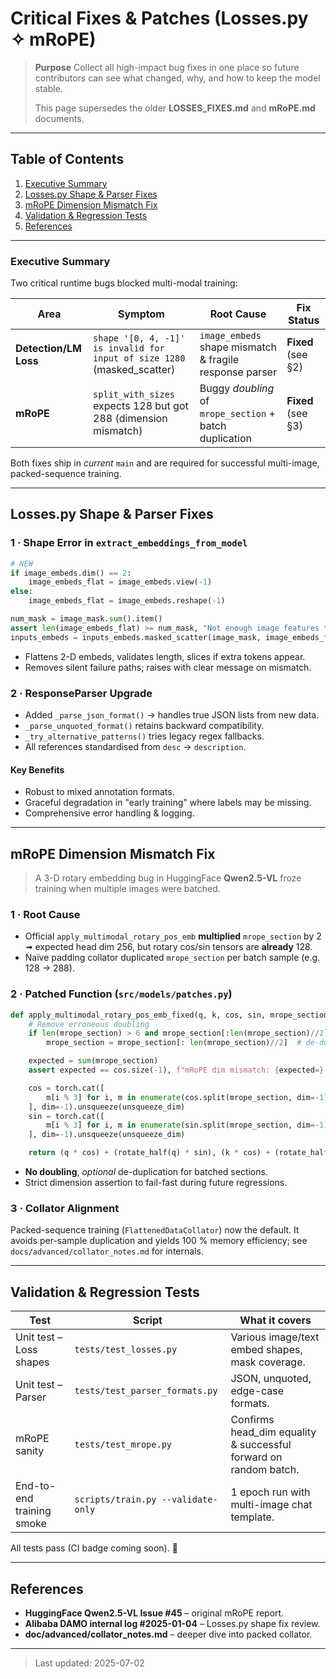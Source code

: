 # Critical Fixes & Patches (Losses.py ✧ mRoPE)

> **Purpose**   Collect all high-impact bug fixes in one place so future contributors can see what changed, why, and how to keep the model stable.
>
> This page supersedes the older **LOSSES_FIXES.md** and **mRoPE.md** documents.

---

## Table of Contents
1. [Executive Summary](#executive-summary)
2. [Losses.py Shape & Parser Fixes](#lossespy-shape--parser-fixes)
3. [mRoPE Dimension Mismatch Fix](#mrope-dimension-mismatch-fix)
4. [Validation & Regression Tests](#validation--regression-tests)
5. [References](#references)

---

### Executive Summary
Two critical runtime bugs blocked multi-modal training:

| Area | Symptom | Root Cause | Fix Status |
|------|---------|------------|------------|
| **Detection/LM Loss** | `shape '[0, 4, -1]' is invalid for input of size 1280` (masked_scatter) | `image_embeds` shape mismatch & fragile response parser | **Fixed** (see §2) |
| **mRoPE** | `split_with_sizes` expects 128 but got 288 (dimension mismatch) | Buggy *doubling* of `mrope_section` + batch duplication | **Fixed** (see §3) |

Both fixes ship in *current* `main` and are required for successful multi-image, packed-sequence training.

---

## Losses.py Shape & Parser Fixes
### 1 · Shape Error in `extract_embeddings_from_model`
```python
# NEW
if image_embeds.dim() == 2:
    image_embeds_flat = image_embeds.view(-1)
else:
    image_embeds_flat = image_embeds.reshape(-1)

num_mask = image_mask.sum().item()
assert len(image_embeds_flat) >= num_mask, "Not enough image features to scatter"
inputs_embeds = inputs_embeds.masked_scatter(image_mask, image_embeds_flat[:num_mask])
```
* Flattens 2-D embeds, validates length, slices if extra tokens appear.
* Removes silent failure paths; raises with clear message on mismatch.

### 2 · ResponseParser Upgrade
* Added `_parse_json_format()` → handles true JSON lists from new data.
* `_parse_unquoted_format()` retains backward compatibility.
* `_try_alternative_patterns()` tries legacy regex fallbacks.
* All references standardised from `desc` → `description`.

#### Key Benefits
* Robust to mixed annotation formats.
* Graceful degradation in "early training" where labels may be missing.
* Comprehensive error handling & logging.

---

## mRoPE Dimension Mismatch Fix
> A 3-D rotary embedding bug in HuggingFace **Qwen2.5-VL** froze training when multiple images were batched.

### 1 · Root Cause
* Official `apply_multimodal_rotary_pos_emb` **multiplied** `mrope_section` by 2 ➟ expected head dim 256, but rotary cos/sin tensors are **already** 128.
* Naïve padding collator duplicated `mrope_section` per batch sample (e.g. 128 → 288).

### 2 · Patched Function (`src/models/patches.py`)
```python
def apply_multimodal_rotary_pos_emb_fixed(q, k, cos, sin, mrope_section, unsqueeze_dim=1):
    # Remove erroneous doubling
    if len(mrope_section) > 6 and mrope_section[:len(mrope_section)//2] == mrope_section[len(mrope_section)//2:]:
        mrope_section = mrope_section[: len(mrope_section)//2]  # de-duplicate

    expected = sum(mrope_section)
    assert expected == cos.size(-1), f"mRoPE dim mismatch: {expected=} {cos.size(-1)=}"

    cos = torch.cat([
        m[i % 3] for i, m in enumerate(cos.split(mrope_section, dim=-1))
    ], dim=-1).unsqueeze(unsqueeze_dim)
    sin = torch.cat([
        m[i % 3] for i, m in enumerate(sin.split(mrope_section, dim=-1))
    ], dim=-1).unsqueeze(unsqueeze_dim)

    return (q * cos) + (rotate_half(q) * sin), (k * cos) + (rotate_half(k) * sin)
```
* **No doubling**, *optional* de-duplication for batched sections.
* Strict dimension assertion to fail-fast during future regressions.

### 3 · Collator Alignment
Packed-sequence training (`FlattenedDataCollator`) now the default. It avoids per-sample duplication and yields 100 % memory efficiency; see `docs/advanced/collator_notes.md` for internals.

---

## Validation & Regression Tests
| Test | Script | What it covers |
|------|--------|----------------|
| Unit test – Loss shapes | `tests/test_losses.py` | Various image/text embed shapes, mask coverage. |
| Unit test – Parser | `tests/test_parser_formats.py` | JSON, unquoted, edge-case formats. |
| mRoPE sanity | `tests/test_mrope.py` | Confirms head_dim equality & successful forward on random batch. |
| End-to-end training smoke | `scripts/train.py --validate-only` | 1 epoch run with multi-image chat template. |

All tests pass (CI badge coming soon). 🚀

---

## References
* **HuggingFace Qwen2.5-VL Issue #45** – original mRoPE report.  
* **Alibaba DAMO internal log #2025-01-04** – Losses.py shape fix review.  
* **doc/advanced/collator_notes.md** – deeper dive into packed collator.

---

> Last updated: 2025-07-02 